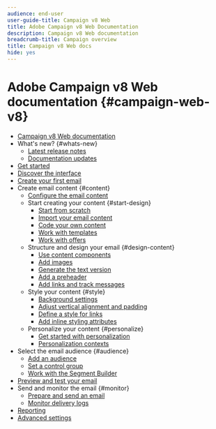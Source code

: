 ```yaml
---
audience: end-user
user-guide-title: Campaign v8 Web
title: Adobe Campaign v8 Web Documentation
description: Campaign v8 Web documentation
breadcrumb-title: Campaign overview
title: Campaign v8 Web docs
hide: yes
---
```


# Adobe Campaign v8 Web documentation {#campaign-web-v8}

+ [Campaign v8 Web documentation](campaign-web-home.md)
+ What's new? {#whats-new}
  + [Latest release notes](rn/release-notes.md)
  + [Documentation updates](rn/documentation-updates.md)
+ [Get started](get-started/get-started.md)
+ [Discover the interface](get-started/user-interface.md)
+ [Create your first email](email/create-email.md)
+ Create email content {#content}
  + [Configure the email content](content/edit-content.md)
  + Start creating your content {#start-design}
    + [Start from scratch ](content/create-email-content.md)
    + [Import your email content](content/existing-content.md)
    + [Code your own content](content/code-content.md)
    + [Work with templates](content/email-templates.md)
    + [Work with offers](content/offers.md)
  + Structure and design your email {#design-content}
    + [Use content components](content/content-components.md)
    + [Add images](content/add-assets.md)
    + [Generate the text version](content/text-version-email.md)
    + [Add a preheader](content/preheader.md)
    + [Add links and track messages](content/message-tracking.md)    
  + Style your content {#style}
    + [Background settings](content/backgrounds.md)
    + [Adjust vertical alignment and padding](content/adjusting-vertical-alignment-and-padding.md)
    + [Define a style for links](content/styling-links.md)
    + [Add inline styling attributes](content/adding-inline-styling-attributes.md)
  + Personalize your content {#personalize}
    + [Get started with personalization](personalization/personalize.md)
    + [Personalization contexts](personalization/personalization-contexts.md)
+ Select the email audience {#audience}
  + [Add an audience](audience/add-audience.md)
  + [Set a control group](audience/control-group.md)
  + [Work with the Segment Builder](audience/segment-builder.md)
+ [Preview and test your email](preview-test/preview-test.md) 
+ Send and monitor the email {#monitor}
  + [Prepare and send an email](monitor/prepare-send.md)
  + [Monitor delivery logs](monitor/delivery-logs.md)
+ [Reporting](reporting/reports.md)
+ [Advanced settings](advanced-settings/delivery-settings.md)